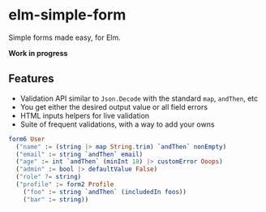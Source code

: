 # elm-simple-form

Simple forms made easy, for Elm.

__Work in progress__

## Features

* Validation API similar to `Json.Decode` with the standard `map`, `andThen`, etc
* You get either the desired output value or all field errors
* HTML inputs helpers for live validation
* Suite of frequent validations, with a way to add your owns

```elm
form6 User
  ("name" := (string |> map String.trim) `andThen` nonEmpty)
  ("email" := string `andThen` email)
  ("age" := int `andThen` (minInt 18) |> customError Ooops)
  ("admin" := bool |> defaultValue False)
  ("role" ?= string)
  ("profile" := form2 Profile
    ("foo" := string `andThen` (includedIn foos))
    ("bar" := string))
```

